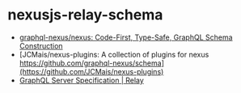# nexusjs-relay-schema

- [graphql-nexus/nexus: Code-First, Type-Safe, GraphQL Schema Construction](https://github.com/graphql-nexus/nexus)
- [JCMais/nexus-plugins: A collection of plugins for nexus https://github.com/graphql-nexus/schema](https://github.com/JCMais/nexus-plugins)
- [GraphQL Server Specification | Relay](https://relay.dev/docs/guides/graphql-server-specification/)
